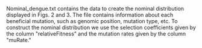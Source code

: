 Nominal_dengue.txt contains the data to create the nominal distribution displayed in Figs. 2 and 3. The file contains
information about each beneficial mutation, such as genomic position, mutation type, etc. To construct the nominal
distribution we use the selection coefficients given by the column "relativeFitness" and the mutation rates given 
by the column "muRate."

